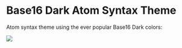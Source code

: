 # Base16 Dark Atom Syntax Theme

Atom syntax theme using the ever popular Base16 Dark colors:

![](https://raw.github.com/chriskempson/base16-textmate/master/base16-textmate-dark.png)
